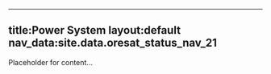 

---

title:Power System
layout:default
nav_data:site.data.oresat_status_nav_21
---


Placeholder for content...
